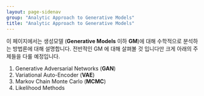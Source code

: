 ```yaml
---
layout: page-sidenav
group: "Analytic Approach to Generative Models"
title: "Analytic Approach to Generative Models"
---
```


이 페이지에서는 생성모델 (**Generative Models** 이하 **GM**)에 대해 수학적으로 분석하는 방법론에 대해 설명합니다. 전반적인 GM 에 대해 살펴볼 것 입니다만 크게 아래의 주제들을 다룰 예정입니다.

1. Generative Adversarial Networks (**GAN**)
2. Variational Auto-Encoder (**VAE**)
3. Markov Chain Monte Carlo (**MCMC**)
4. Likelihood Methods
